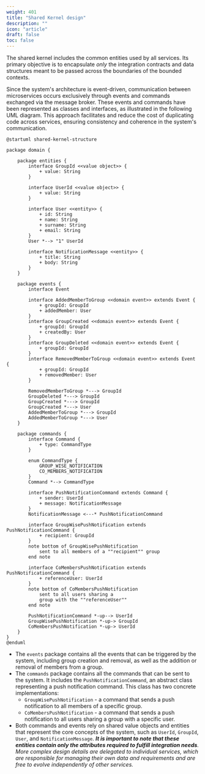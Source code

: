 ```yaml
---
weight: 401
title: "Shared Kernel design"
description: ""
icon: "article"
draft: false
toc: false
---
```


The shared kernel includes the common entities used by all services.
Its primary objective is to encapsulate _only_ the integration contracts and data structures meant to be passed across the boundaries of the bounded contexts.

Since the system's architecture is event-driven, communication between microservices occurs exclusively through events and commands exchanged via the message broker.
These events and commands have been represented as classes and interfaces, as illustrated in the following UML diagram.
This approach facilitates and reduce the cost of duplicating code across services, ensuring consistency and coherence in the system's communication.

```plantuml
@startuml shared-kernel-structure

package domain {

    package entities {
        interface GroupId <<value object>> {
            + value: String
        }

        interface UserId <<value object>> {
            + value: String
        }

        interface User <<entity>> {
            + id: String
            + name: String
            + surname: String
            + email: String
        }
        User *--> "1" UserId

        interface NotificationMessage <<entity>> {
            + title: String
            + body: String
        }
    }

    package events {
        interface Event

        interface AddedMemberToGroup <<domain event>> extends Event {
            + groupId: GroupId
            + addedMember: User
        }
        interface GroupCreated <<domain event>> extends Event {
            + groupId: GroupId
            + createdBy: User
        }
        interface GroupDeleted <<domain event>> extends Event {
            + groupId: GroupId
        }
        interface RemovedMemberToGroup <<domain event>> extends Event {
            + groupId: GroupId
            + removedMember: User
        }

        RemovedMemberToGroup *---> GroupId
        GroupDeleted *---> GroupId
        GroupCreated *---> GroupId
        GroupCreated *---> User
        AddedMemberToGroup *---> GroupId
        AddedMemberToGroup *---> User
    }

    package commands {
        interface Command {
            + type: CommandType
        }

        enum CommandType {
            GROUP_WISE_NOTIFICATION
            CO_MEMBERS_NOTIFICATION
        }
        Command *--> CommandType

        interface PushNotificationCommand extends Command {
            + sender: UserId
            + message: NotificationMessage
        }
        NotificationMessage <---* PushNotificationCommand

        interface GroupWisePushNotification extends PushNotificationCommand {
            + recipient: GroupId
        }
        note bottom of GroupWisePushNotification
            sent to all members of a ""recipient"" group
        end note

        interface CoMembersPushNotification extends PushNotificationCommand {
            + referenceUser: UserId
        }
        note bottom of CoMembersPushNotification
            sent to all users sharing a
            group with the ""referenceUser""
        end note

        PushNotificationCommand *-up--> UserId
        GroupWisePushNotification *-up-> GroupId
        CoMembersPushNotification *-up-> UserId
    }
}
@enduml
```

- The `events` package contains all the events that can be triggered by the system, including group creation and removal, as well as the addition or removal of members from a group.
- The `commands` package contains all the commands that can be sent to the system. It includes the `PushNotificationCommand`, an abstract class representing a push notification command. This class has two concrete implementations:
  - `GroupWisePushNotification` - a command that sends a push notification to all members of a specific group.
  - `CoMembersPushNotification` - a command that sends a push notification to all users sharing a group with a specific user.
- Both commands and events rely on shared value objects and entities that represent the core concepts of the system, such as `UserId`, `GroupId`, `User`, and `NotificationMessage`. _**It is important to note that these entities contain only the attributes required to fulfill integration needs**. More complex design details are delegated to individual services, which are responsible for managing their own data and requirements and are free to evolve independently of other services._

